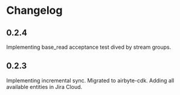 # Changelog

## 0.2.4
Implementing base_read acceptance test dived by stream groups.

## 0.2.3
Implementing incremental sync. Migrated to airbyte-cdk. Adding all available entities in Jira Cloud.